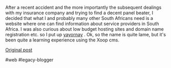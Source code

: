 <!--
date: '2007-02-02'
published: true
slug: 2007-02-yay-or-nay
time_to_read: 5
title: Yay or Nay?
-->

After a recent accident and the more importantly the subsequent dealings with my insurance company and trying to find a decent panel beater, I decided that what I and probably many other South Africans need is a website where one can find information about service providers in South Africa. I was also curious about low budget hosting sites and domain name registration etc. so I put up [yayornay](http://www.yayornay.co.za) . Ok, so the name is quite lame, but it's been quite a learning experience using the Xoop cms.

[Original post](https://ysfk.blogspot.com/2007/02/yay-or-nay.html)

#web #legacy-blogger 